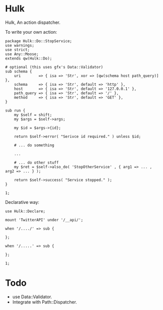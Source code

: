 

# Hulk

Hulk, An action dispatcher.

To write your own action:

    package Hulk::Do::StopService;
    use warnings;
    use strict;
    use Any::Moose;
    extends qw(Hulk::Do);

    # optional (this uses gfx's Data::Validator)
    sub schema {
        uri        => { isa => 'Str', xor => [qw(schema host path_query)] },
        schema     => { isa => 'Str', default => 'http' },
        host       => { isa => 'Str', default => '127.0.0.1' },
        path_query => { isa => 'Str', default => '/' },
        method     => { isa => 'Str', default => 'GET' },
    }

    sub run {
        my $self = shift;
        my $args = $self->args;

        my $id = $args->{id};

        return $self->error( "Serivce id required." ) unless $id;

        # ... do something

        ...

        # ... do other stuff
        my $ret = $self->also_do( 'StopOtherService' , { arg1 => ... , arg2 => ... } );

        return $self->success( "Service stopped." );
    }

    1;

Declarative way:

    use Hulk::Declare;

    mount 'TwitterAPI' under '/__api/';

    when '/..../' => sub {

    };

    when '/.....' => sub {

    };

    1;

# Todo

* use Data::Validator.
* Integrate with Path::Dispatcher.
